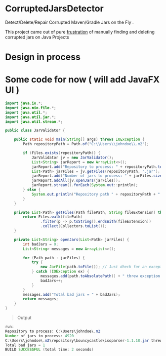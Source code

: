 # CorruptedJarsDetector
Detect/Delete/Repair Corrupted Maven/Gradle Jars on the Fly .

This project came out of pure [frustration](https://stackoverflow.com/questions/52741518/avoid-corrupted-jars-invalid-loc-header-when-using-maven/52752213?noredirect=1#comment92428877_52752213) of manually finding and deleting corrupted jars on Java Projects 

# Design in process

# Some code for now ( will add JavaFX UI )

``` JAVA
import java.io.*;
import java.nio.file.*;
import java.util.*;
import java.util.jar.*;
import java.util.stream.*;

public class JarValidator {

    public static void main(String[] args) throws IOException {
        Path repositoryPath = Path.of("C:\\Users\\johndoe\\.m2");

        if (Files.exists(repositoryPath)) {
            JarValidator jv = new JarValidator();
            List<String> jarReport = new ArrayList<>();
            jarReport.add("Repository to process: " + repositoryPath.toString());
            List<Path> jarFiles = jv.getFiles(repositoryPath, ".jar");
            jarReport.add("Number of jars to process: " + jarFiles.size());
            jarReport.addAll(jv.openJars(jarFiles));
            jarReport.stream().forEach(System.out::println);
        } else {
            System.out.println("Repository path " + repositoryPath + " does not exist.");
        }
    }

    private List<Path> getFiles(Path filePath, String fileExtension) throws IOException {
        return Files.walk(filePath)
                .filter(p -> p.toString().endsWith(fileExtension))
                .collect(Collectors.toList());
    }

    private List<String> openJars(List<Path> jarFiles) {
        int badJars = 0;
        List<String> messages = new ArrayList<>();

        for (Path path : jarFiles) {
            try {
                new JarFile(path.toFile()); // Just dheck for an exception on instantiation.
            } catch (IOException ex) {
                messages.add(path.toAbsolutePath() + " threw exception: " + ex.toString());
                badJars++;
            }
        }
        messages.add("Total bad jars = " + badJars);
        return messages;
    }
}
```

>Output

``` JAVA
run:
Repository to process: C:\Users\johndoe\.m2
Number of jars to process: 4920
C:\Users\johndoe\.m2\repository\bouncycastle\isoparser-1.1.18.jar threw exception: java.util.zip.ZipException: zip END header not found
Total bad jars = 1
BUILD SUCCESSFUL (total time: 2 seconds)

```
